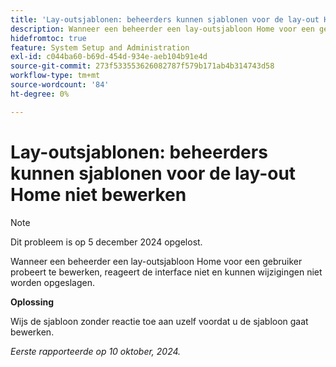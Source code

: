 ```yaml
---
title: 'Lay-outsjablonen: beheerders kunnen sjablonen voor de lay-out Home niet bewerken'
description: Wanneer een beheerder een lay-outsjabloon Home voor een gebruiker probeert te bewerken, reageert de interface niet en kunnen wijzigingen niet worden opgeslagen.
hidefromtoc: true
feature: System Setup and Administration
exl-id: c044ba60-b69d-454d-934e-aeb104b91e4d
source-git-commit: 273f533553626082787f579b171ab4b314743d58
workflow-type: tm+mt
source-wordcount: '84'
ht-degree: 0%

---
```


# Lay-outsjablonen: beheerders kunnen sjablonen voor de lay-out Home niet bewerken

>[!NOTE]
>
>Dit probleem is op 5 december 2024 opgelost.

Wanneer een beheerder een lay-outsjabloon Home voor een gebruiker probeert te bewerken, reageert de interface niet en kunnen wijzigingen niet worden opgeslagen.

**Oplossing**

Wijs de sjabloon zonder reactie toe aan uzelf voordat u de sjabloon gaat bewerken.

_Eerste rapporteerde op 10 oktober, 2024._
